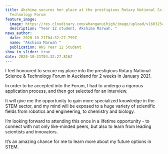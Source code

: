 ```yaml
---
title: Akshima secures her place at the prestigious Rotary National Science &
  Technology Forum
feature_image:
  image: https://res.cloudinary.com/whanganuihigh/image/upload/v1603254847/News/Akshima_Marwah.Rotary_National_Science_Technology_Forum.jpg
  description: "Year 12 student, Akshima Marwah. "
news_author:
  date: 2020-10-21T04:32:27.799Z
  name: "Akshima Marwah "
  publication: WHS Year 12 Student
show_in_slider: true
date: 2020-10-21T04:32:27.816Z
---
```

I feel honoured to secure my place into the prestigious Rotary National Science & Technology Forum in Auckland for 2 weeks in January 2021. 

In order to be accepted into the Forum, I had to undergo a rigorous application process, and then got selected for an interview. 

It will give me the opportunity to gain more specialized knowledge in the STEM sector, and my mind will be exposed to a huge variety of scientific fields from robotics and engineering, to chemistry and biology. 

I’m looking forward to attending this once in a lifetime opportunity - to connect with not only like-minded peers, but also to learn from leading scientists and innovators. 


It’s an amazing chance for me to learn more about my future options in STEM.

